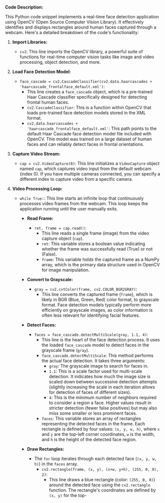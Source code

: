 **Code Description:**

This Python code snippet implements a real-time face detection application using OpenCV (Open Source Computer Vision Library). It effectively identifies and displays rectangles around human faces captured through a webcam. Here's a detailed breakdown of the code's functionality:

1. **Import Libraries:**
   - `cv2`: This line imports the OpenCV library, a powerful suite of functions for real-time computer vision tasks like image and video processing, object detection, and more.

2. **Load Face Detection Model:**
   - `face_cascade = cv2.CascadeClassifier(cv2.data.haarcascades + 'haarcascade_frontalface_default.xml')`:
     - This line creates a `face_cascade` object, which is a pre-trained Haar Cascade classifier specifically designed for detecting frontal human faces.
     - `cv2.CascadeClassifier`: This is a function within OpenCV that loads pre-trained face detection models stored in the XML format.
     - `cv2.data.haarcascades + 'haarcascade_frontalface_default.xml'`: This path points to the default Haar Cascade face detection model file included with OpenCV. This model was trained on a large dataset of human faces and can reliably detect faces in frontal orientations.

3. **Capture Video Stream:**
   - `cap = cv2.VideoCapture(0)`: This line initializes a `VideoCapture` object named `cap`, which captures video input from the default webcam (index 0). If you have multiple cameras connected, you can specify a different index to capture video from a specific camera.

4. **Video Processing Loop:**
   - `while True:`: This line starts an infinite loop that continuously processes video frames from the webcam. This loop keeps the application running until the user manually exits.

     - **Read Frame:**
       - `ret, frame = cap.read()`:
         - This line reads a single frame (image) from the video capture object (`cap`).
         - `ret`: This variable stores a boolean value indicating whether the frame was successfully read (True) or not (False).
         - `frame`: This variable holds the captured frame as a NumPy array, which is the primary data structure used in OpenCV for image manipulation.

     - **Convert to Grayscale:**
       - `gray = cv2.cvtColor(frame, cv2.COLOR_BGR2GRAY)`:
         - This line converts the captured frame (`frame`), which is likely in BGR (Blue, Green, Red) color format, to grayscale format. Face detection models typically perform more efficiently on grayscale images, as color information is often less relevant for identifying facial features.

     - **Detect Faces:**
       - `faces = face_cascade.detectMultiScale(gray, 1.1, 4)`:
         - This line is the heart of the face detection process. It uses the loaded `face_cascade` model to detect faces in the grayscale frame (`gray`).
         - `face_cascade.detectMultiScale`: This method performs the actual face detection. It takes three arguments:
           - `gray`: The grayscale image to search for faces in.
           - `1.1`: This is a scale factor used for multi-scale detection. It indicates how much the image size is scaled down between successive detection attempts (slightly increasing the scale in each iteration allows for detection of faces of different sizes).
           - `4`: This is the minimum number of neighbors required to consider a region a face. Higher values result in stricter detection (fewer false positives) but may also miss some smaller or less prominent faces.
         - `faces`: This variable stores an array of rectangles representing the detected faces in the frame. Each rectangle is defined by four values: `(x, y, w, h)`, where `x` and `y` are the top-left corner coordinates, `w` is the width, and `h` is the height of the detected face region.

     - **Draw Rectangles:**
       - The `for` loop iterates through each detected face (`(x, y, w, h)`) in the `faces` array.
         - `cv2.rectangle(frame, (x, y), (x+w, y+h), (255, 0, 0), 2)`:
           - This line draws a blue rectangle (color: `(255, 0, 0)`) around the detected face using the `cv2.rectangle` function. The rectangle's coordinates are defined by `(x, y)` for the top-
